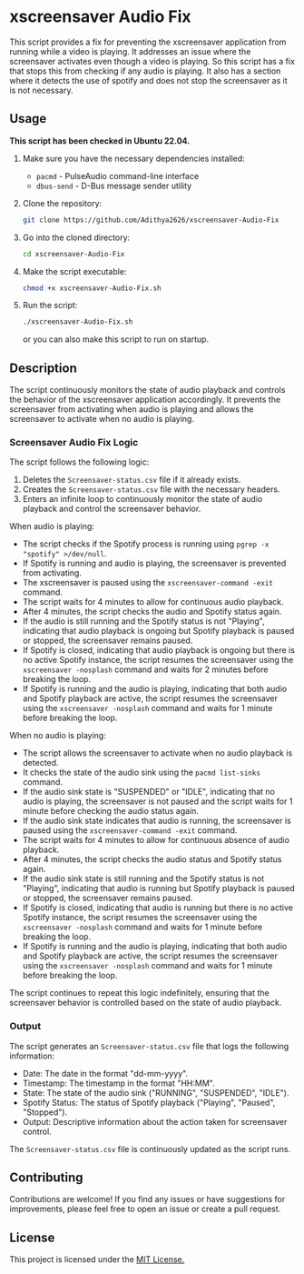 # xscreensaver Audio Fix

This script provides a fix for preventing the xscreensaver application from running while a video is playing. It addresses an issue where the screensaver activates even though a video is playing. So this script has a fix that stops this from checking if any audio is playing. It also has a section where it detects the use of spotify and does not stop the screensaver as it is not necessary.

## Usage

**This script has been checked in Ubuntu 22.04.**

1. Make sure you have the necessary dependencies installed:
   - `pacmd` - PulseAudio command-line interface
   - `dbus-send` - D-Bus message sender utility

2. Clone the repository:
   ```bash
   git clone https://github.com/Adithya2626/xscreensaver-Audio-Fix
   ```

3. Go into the cloned directory:
   ```bash
   cd xscreensaver-Audio-Fix
   ```

4. Make the script executable:
   ```bash
   chmod +x xscreensaver-Audio-Fix.sh
   ```

5. Run the script:
   ```bash
   ./xscreensaver-Audio-Fix.sh
   ```
   or you can also make this script to run on startup.

   
## Description

The script continuously monitors the state of audio playback and controls the behavior of the xscreensaver application accordingly. It prevents the screensaver from activating when audio is playing and allows the screensaver to activate when no audio is playing.

### Screensaver Audio Fix Logic

The script follows the following logic:

1. Deletes the `Screensaver-status.csv` file if it already exists.
2. Creates the `Screensaver-status.csv` file with the necessary headers.
3. Enters an infinite loop to continuously monitor the state of audio playback and control the screensaver behavior.

When audio is playing:

- The script checks if the Spotify process is running using `pgrep -x "spotify" >/dev/null`.
- If Spotify is running and audio is playing, the screensaver is prevented from activating.
- The xscreensaver is paused using the `xscreensaver-command -exit` command.
- The script waits for 4 minutes to allow for continuous audio playback.
- After 4 minutes, the script checks the audio and Spotify status again.
- If the audio is still running and the Spotify status is not "Playing", indicating that audio playback is ongoing but Spotify playback is paused or stopped, the screensaver remains paused.
- If Spotify is closed, indicating that audio playback is ongoing but there is no active Spotify instance, the script resumes the screensaver using the `xscreensaver -nosplash` command and waits for 2 minutes before breaking the loop.
- If Spotify is running and the audio is playing, indicating that both audio and Spotify playback are active, the script resumes the screensaver using the `xscreensaver -nosplash` command and waits for 1 minute before breaking the loop.

When no audio is playing:

- The script allows the screensaver to activate when no audio playback is detected.
- It checks the state of the audio sink using the `pacmd list-sinks` command.
- If the audio sink state is "SUSPENDED" or "IDLE", indicating that no audio is playing, the screensaver is not paused and the script waits for 1 minute before checking the audio status again.
- If the audio sink state indicates that audio is running, the screensaver is paused using the `xscreensaver-command -exit` command.
- The script waits for 4 minutes to allow for continuous absence of audio playback.
- After 4 minutes, the script checks the audio status and Spotify status again.
- If the audio sink state is still running and the Spotify status is not "Playing", indicating that audio is running but Spotify playback is paused or stopped, the screensaver remains paused.
- If Spotify is closed, indicating that audio is running but there is no active Spotify instance, the script resumes the screensaver using the `xscreensaver -nosplash` command and waits for 1 minute before breaking the loop.
- If Spotify is running and the audio is playing, indicating that both audio and Spotify playback are active, the script resumes the screensaver using the `xscreensaver -nosplash` command and waits for 1 minute before breaking the loop.

The script continues to repeat this logic indefinitely, ensuring that the screensaver behavior is controlled based on the state of audio playback.

### Output

The script generates an `Screensaver-status.csv` file that logs the following information:

- Date: The date in the format "dd-mm-yyyy".
- Timestamp: The timestamp in the format "HH:MM".
- State: The state of the audio sink ("RUNNING", "SUSPENDED", "IDLE").
- Spotify Status: The status of Spotify playback ("Playing", "Paused", "Stopped").
- Output: Descriptive information about the action taken for screensaver control.

The `Screensaver-status.csv` file is continuously updated as the script runs.

## Contributing

Contributions are welcome! If you find any issues or have suggestions for improvements, please feel free to open an issue or create a pull request.

## License

This project is licensed under the [MIT License.](LICENSE)
